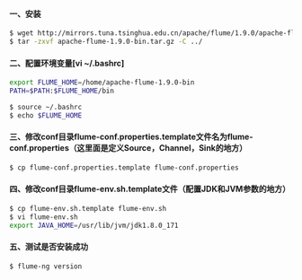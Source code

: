 #### 一、安装
```bash
$ wget http://mirrors.tuna.tsinghua.edu.cn/apache/flume/1.9.0/apache-flume-1.9.0-bin.tar.gz # 下载安装包
$ tar -zxvf apache-flume-1.9.0-bin.tar.gz -C ../                                            # 解压到上层目录
```

#### 二、配置环境变量[vi ~/.bashrc]
```bash
export FLUME_HOME=/home/apache-flume-1.9.0-bin
PATH=$PATH:$FLUME_HOME/bin                                                                  # linux以 : 号隔开，windows以 ; 号隔开

$ source ~/.bashrc                                                                          # （系统重读配置）在各个机器上执行使配置文件生效（实验：敲个beel然后按Tab键，如果补全了说明配置成功了）
$ echo $FLUME_HOME                                                                          # 查看是否能获取到环境变量的值
```

#### 三、修改conf目录flume-conf.properties.template文件名为flume-conf.properties（这里面是定义Source，Channel，Sink的地方）
```bash
$ cp flume-conf.properties.template flume-conf.properties                                   # 复制文件flume-conf.properties.template生成新的文件叫flume-conf.properties
```

#### 四、修改conf目录flume-env.sh.template文件（配置JDK和JVM参数的地方）
```bash
$ cp flume-env.sh.template flume-env.sh                                                     # 复制文件flume-env.sh.template生成新的文件叫flume-env.sh.template
$ vi flume-env.sh                                                                           
export JAVA_HOME=/usr/lib/jvm/jdk1.8.0_171                                                  # 配置JDK目录（这个配置项，文件里面有只要放开注释，修改值即可）
```

#### 五、测试是否安装成功
```bash
$ flume-ng version                                                                          # 查看Flume的安装版本
```